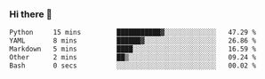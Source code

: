 ### Hi there 👋

<!--
**urzz/urzz** is a ✨ _special_ ✨ repository because its `README.md` (this file) appears on your GitHub profile.

Here are some ideas to get you started:

- 🔭 I’m currently working on ...
- 🌱 I’m currently learning ...
- 👯 I’m looking to collaborate on ...
- 🤔 I’m looking for help with ...
- 💬 Ask me about ...
- 📫 How to reach me: ...
- 😄 Pronouns: ...
- ⚡ Fun fact: ...
-->

<!--START_SECTION:waka-->

```txt
Python     15 mins         ███████████▓░░░░░░░░░░░░░   47.29 %
YAML       8 mins          ██████▓░░░░░░░░░░░░░░░░░░   26.86 %
Markdown   5 mins          ████░░░░░░░░░░░░░░░░░░░░░   16.59 %
Other      2 mins          ██▒░░░░░░░░░░░░░░░░░░░░░░   09.24 %
Bash       0 secs          ░░░░░░░░░░░░░░░░░░░░░░░░░   00.02 %
```

<!--END_SECTION:waka-->
